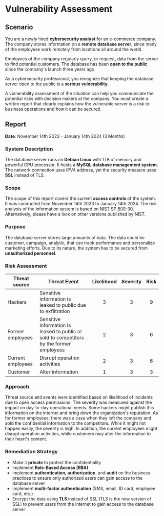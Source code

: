 # Vulnerability Assessment

## Scenario

You are a newly hired **cybersecurity analyst** for an e-commerce company. The company stores information on a **remote database server**, since many of the employees work remotely from locations all around the world.

Employees of the company regularly query, or request, data from the server to find potential customers. The database has been **open to the public** since the company's launch three years ago.

As a cybersecurity professional, you recognize that keeping the database server open to the public is a **serious vulnerability**.

A vulnerability assessment of the situation can help you communicate the potential risks with decision makers at the company. You must create a written report that clearly explains how the vulnerable server is a risk to business operations and how it can be secured.

## Report

**Date**: November 14th 2023 - January 14th 2024 (3 Months)

### System Description

The database server runs on **Debian Linux** with 1TB of memory and powerful CPU processor. It hosts a **MySQL database management system**. The network connection uses IPV4 address, yet the security measure uses **SSL** instead of TLS.  

### Scope

The scope of this report covers the current **access controls** of the system. It was conducted from November 14th 2023 to January 14th 2024. The risk analysis of the information system is based on [NIST SP 800-30](https://csrc.nist.gov/pubs/sp/800/30/r1/final). Alternatively, please have a look on other versions published by NIST.

### Purpose

The database server stores large amounts of data. The data could be customer, campaign, analytic, that can track performance and personalize marketing efforts. Due to its nature, the system has to be secured from **unauthorized personnel**.

### Risk Assessment

| Threat source | Threat Event | Likelihood | Severity | Risk |
|---------------|--------------|:----------:|:--------:|:----:|
| Hackers | Sensitive information is leaked to public due to exfiltration | 3 | 3 | 9 |
| Former employees | Sensitive information is leaked to public or sold to competitors by the former employees | 2 | 3 | 6 |
| Current employees | Disrupt operation activities | 2 | 3 | 6 |
| Customer | Alter information | 1 | 3 | 3 |

### Approach

Threat source and events were identified based on likelihood of incidents due to open access permissions. The severity was measured against the impact on day-to-day operational needs. Some hackers might publish this information on the internet and bring down the organization's reputation. As for former employees, there was a case when they left the company and sold the confidential information to the competitors. While it might not happen easily, the severity is high. In addition, the current employees might disrupt operation activities, while customers may alter the information to their heart's content.

### Remediation Strategy

* Make it **private** to protect the confidentiality
* Implement **Role-Based Access (RBA)**
* Implement **authentication**, **authorization**, and **audit** on the business practices to ensure only authorized users can gain access to the database server
* Implement **multi-factor authentication** (SMS, email, ID card, employee card, etc.)
* Encrypt the data using **TLS** instead of SSL (TLS is the new version of SSL) to prevent users from the internet to gain access to the database server